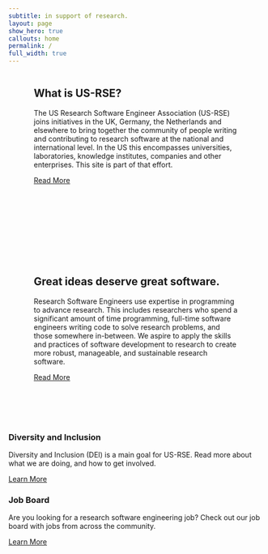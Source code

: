 ```yaml
---
subtitle: in support of research.
layout: page
show_hero: true
callouts: home
permalink: /
full_width: true
---
```


<div class="card" style="padding:50px; margin-top:-50px">
<div class="row">
    <div class="col-md-9" style="margin:auto">
       <h2 class="block-title">What is US-RSE?</h2>
       <p>The US Research Software Engineer Association (US-RSE) joins initiatives in the UK, Germany, the Netherlands and elsewhere to bring together the community of people writing and contributing to research software at the national and international level. In the US this encompasses universities, laboratories, knowledge institutes, companies and other enterprises. This site is part of that effort.</p>
    <a href="/docs/getting-started" class="button btn-warning">Read More</a>
  </div>
    <div class="col-md-3">
      <img src="{{ site.baseurl }}/assets/img/avatar-icon.png" alt="" style="padding:30px; float:right">
    </div>
 </div>
</div>


<div class="card" style="padding:50px; margin-top:50px">
<div class="row">
    <div class="col-md-4">
      <img src="{{ site.baseurl }}/assets/img/rse-lightbulb.png" alt="">
    </div>
    <div class="col-md-8" style="margin:auto">
       <h2 class="block-title">Great ideas deserve great software.</h2>
       <p>Research Software Engineers use expertise in programming to advance research.
      This includes researchers who spend a significant amount of time programming, full-time software engineers writing code to solve research problems, and those somewhere in-between. We aspire to apply the skills and practices of software development to research to create more robust, manageable, and sustainable research software.</p>
    <a href="/about/what-is-an-rse/" class="button btn-warning">Read More</a>
  </div>
 </div>
</div>

<div class="inner" style="margin-top:50px">
  <div class="block-content">
   <div class="grid grid-col-2">        
    <div class="grid-item">
      <div class="grid-item-inside">
       <h3 class="grid-item-title line-left">Diversity and Inclusion</h3>
       <div class="grid-item-content">
       <p>Diversity and Inclusion (DEI) is a main goal for US-RSE. Read more about what we are doing, and how to get involved.</p>
      </div>
       <div class="grid-item-buttons">
<a href="/dei" class="">Learn More</a>
   </div>
 </div>
</div>
<div class="grid-item">
<div class="grid-item-inside">
  <h3 class="grid-item-title line-left">Job Board</h3>
    <div class="grid-item-content">
    <p>Are you looking for a research software engineering job? Check out our job board with jobs from across the community.</p>
            </div>
            <div class="grid-item-buttons">
<a href="/jobs/" class="">Learn More</a>
          </div>
        </div>
      </div>
    </div>    
  </div>
